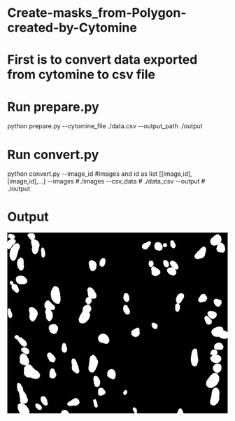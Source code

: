 # Create-masks_from-Polygon-created-by-Cytomine

# First is to convert data exported from cytomine to csv file 


# Run prepare.py

python prepare.py --cytomine_file ./data.csv --output_path ./output

# Run convert.py

python convert.py --image_id      #images and id as list [[image,id],[image,id],...]
                  --images        #./images
                  --csv_data      # ./data_csv
                  --output        # ./output
                  
# Output
![](output.png)
                  


